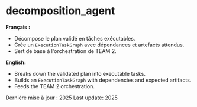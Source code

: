 # decomposition_agent

**Français :**
- Décompose le plan validé en tâches exécutables.
- Crée un `ExecutionTaskGraph` avec dépendances et artefacts attendus.
- Sert de base à l'orchestration de TEAM&nbsp;2.

**English:**
- Breaks down the validated plan into executable tasks.
- Builds an `ExecutionTaskGraph` with dependencies and expected artifacts.
- Feeds the TEAM&nbsp;2 orchestration.

Dernière mise à jour : 2025
Last update: 2025
